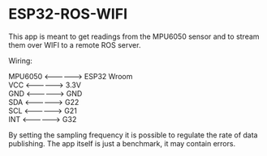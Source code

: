 # ESP32-ROS-WIFI

This app is meant to get readings from the MPU6050 sensor and to stream them over WIFI to a remote ROS server.

Wiring:

MPU6050  <------>  ESP32 Wroom  
VCC      <------>  3.3V  
GND      <------>  GND  
SDA      <------>  G22  
SCL      <------>  G21  
INT       <------>  G32  

By setting the sampling frequency it is possible to regulate the rate of data publishing.
The app itself is just a benchmark, it may contain errors.
